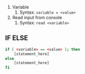 1. Variable
	1. Syntax: `variable = <value>`
2. Read input from console
	1. Syntax: `read <variable>`

## IF ELSE 



```bash
if [ <variable> == <value> ]; then
	[statement_here]
else
	[statement_here]
fi
```